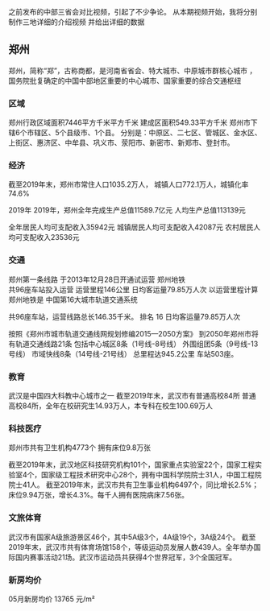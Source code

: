 
之前发布的中部三省会对比视频，引起了不少争论。
从本期视频开始，我将分别制作三地详细的介绍视频
并给出详细的数据

## 郑州

郑州，简称“郑”，古称商都，是河南省省会、特大城市、中原城市群核心城市   ，国务院批复确定的中国中部地区重要的中心城市、国家重要的综合交通枢纽 

### 区域

郑州行政区域面积7446平方千米平方千米
建成区面积549.33平方千米
郑州市下辖6个市辖区、5个县级市、1个县。
分别是：中原区、二七区、管城区、金水区、上街区、惠济区、中牟县、巩义市、荥阳市、新密市、新郑市、登封市。

### 经济
截至2019年末，郑州市常住人口1035.2万人，
城镇人口772.1万人，城镇化率74.6%



2019年
2019年，郑州全年完成生产总值11589.7亿元
人均生产总值113139元

全年居民人均可支配收入35942元
城镇居民人均可支配收入42087元
农村居民人均可支配收入23536元

### 交通
郑州第一条线路
于2013年12月28日开通试运营
郑州地铁  
共96座车站投入运营
运营里程146公里
日均客运量79.85万人次
以运营里程计算郑州地铁是
中国第16大城市轨道交通系统

共96座车站，运营线路总长146.35千米。
排名 16
日均客运量79.85万人次

按照《郑州市城市轨道交通线网规划修编2015—2050方案》
到2050年郑州市将有轨道交通线路21条
包括中心城区8条（1号线-8号线）
外围组团5条（9号线-13号线）
市域快线8条（14号线-21号线）
总里程达945.2公里 车站503座。

### 教育

武汉是中国四大科教中心城市之一
截至2019年末，武汉市有普通高校84所
普通高校84所，全年在校研究生14.93万人，本专科在校生100.69万人

### 科技医疗


郑州市共有卫生机构4773个 拥有床位9.8万张

截至2019年末，武汉地区科技研究机构101个，国家重点实验室22个，国家工程实验室4个，国家级工程技术研究中心28个，拥有中国科学院院士31人，中国工程院院士41人。
截至2019年末，武汉市共有卫生事业机构6497个，同比增长2.5%；床位9.94万张，增长4.3%。每千人拥有医院病床7.56张。

### 文旅体育

武汉市有国家A级旅游景区46个，其中5A级3个，4A级19个，3A级24个。
截至2019年末，武汉市共有体育场馆158个，等级运动员发展人数439人。全年举办国际国内赛事活动21场。武汉市运动员共获得4个世界冠军，3个全国冠军。


### 新房均价
05月新房均价 13765 元/m² 